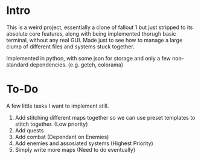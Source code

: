# Intro
This is a weird project, essentially a clone of fallout 1 but just stripped to its absolute core features, along with being implemented thorugh basic terminal, without any real GUI.
Made just to see how to manage a large clump of different files and systems stuck together.

Implemented in python, with some json for storage and only a few non-standard dependencies. (e.g. getch, colorama)

# To-Do
A few little tasks I want to implement still.
1. Add stitching different maps together so we can use preset templates to stitch together. (Low priority)
2. Add quests
3. Add combat (Dependant on Enemies)
4. Add enemies and assosiated systems (Highest Priority)
5. Simply write more maps (Need to do eventually)